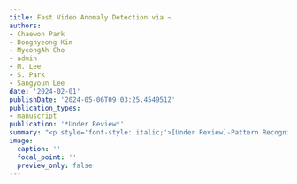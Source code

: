 ```yaml
---
title: Fast Video Anomaly Detection via ~
authors:
- Chaewon Park
- Donghyeong Kim
- MyeongAh Cho
- admin
- M. Lee
- S. Park
- Sangyoun Lee
date: '2024-02-01'
publishDate: '2024-05-06T09:03:25.454951Z'
publication_types:
- manuscript
publication: '*Under Review*'
summary: "<p style='font-style: italic;'>[Under Review]-Pattern Recognition(IF=8.0)</p>"
image:
  caption: ''
  focal_point: ''
  preview_only: false
---
```


